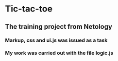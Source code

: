 # Tic-tac-toe

## The training project from Netology
### Markup, css and ui.js was issued as a task
### My work was carried out with the file logic.js
